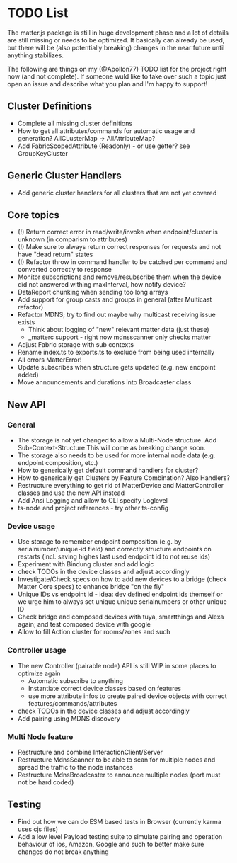 # TODO List

The matter.js package is still in huge development phase and a lot of details are still missing or needs to be optimized.
It basically can already be used, but there will be (also potentially breaking) changes in the near future until anything 
stabilizes.

The following are things on my (@Apollon77) TODO list for the project right now (and not complete). If someone wuld like to take over such a topic just open an issue and describe what you plan and I'm happy to support!

## Cluster Definitions
* Complete all missing cluster definitions
* How to get all attributes/commands for automatic usage and generation? AllCLusterMap -> AllAttributeMap?
* Add FabricScopedAttribute (Readonly) - or use getter? see GroupKeyCluster

## Generic Cluster Handlers
* Add generic cluster handlers for all clusters that are not yet covered

## Core topics
* (!) Return correct error in read/write/invoke when endpoint/cluster is unknown (in comparism to attributes)
* (!) Make sure to always return correct responses for requests and not have "dead return" states
* (!) Refactor throw in command handler to be catched per command and converted correctly to response
* Monitor subscriptions and remove/resubscribe them when the device did not answered withing maxInterval, how notify device?
* DataReport chunking when sending too long arrays
* Add support for group casts and groups in general (after Multicast refactor)
* Refactor MDNS; try to find out maybe why multicast receiving issue exists
  * Think about logging of "new" relevant matter data (just these)
  * _matterc support - right now mdnsscanner only checks matter
* Adjust Fabric storage with sub contexts
* Rename index.ts to exports.ts to exclude from being used internally
* All errors MatterError!
* Update subscribes when structure gets updated (e.g. new endpoint added)
* Move announcements and durations into Broadcaster class

## New API

### General
* The storage is not yet changed to allow a Multi-Node structure. Add Sub-Context-Structure This will come as breaking change soon.
* The storage also needs to be used for more internal node data (e.g. endpoint composition, etc.)
* How to generically get default command handlers for cluster?
* How to generically get Clusters by Feature Combination? Also Handlers?
* Restructure everything to get rid of MatterDevice and MatterController classes and use the new API instead
* Add Ansi Logging and allow to CLI specify Loglevel
* ts-node and project references - try other ts-config

### Device usage
* Use storage to remember endpoint composition (e.g. by serialnumber/unique-id field) and correctly structure endpoints on restarts (incl. saving highes last used endpoint id to not reuse ids)
* Experiment with Bindung cluster and add logic
* check TODOs in the device classes and adjust accordingly
* Investigate/Check specs on how to add new devices to a bridge (check Matter Core specs) to enhance bridge "on the fly"
* Unique IDs vs endpoint id - idea: dev defined endpoint ids themself or we urge him to always set unique unique serialnumbers or other unique ID
* Check bridge and composed devices with tuya, smartthings and Alexa again; and test composed device with google
* Allow to fill Action cluster for rooms/zones and such

### Controller usage
* The new Controller (pairable node) API is still WIP in some places to optimize again
  * Automatic subscribe to anything
  * Instantiate correct device classes based on features
  * use more attribute infos to create paired device objects with correct features/commands/attributes
* check TODOs in the device classes and adjust accordingly
* Add pairing using MDNS discovery

### Multi Node feature
* Restructure and combine InteractionClient/Server
* Restructure MdnsScanner to be able to scan for multiple nodes and spread the traffic to the node instances
* Restructure MdnsBroadcaster to announce multiple nodes (port must not be hard coded)

## Testing
* Find out how we can do ESM based tests in Browser (currently karma uses cjs files)
* Add a low level Payload testing suite to simulate pairing and operation behaviour of ios, Amazon, Google and such to better make sure changes do not break anything
